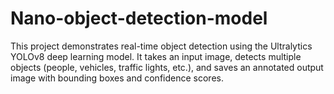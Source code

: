 # Nano-object-detection-model
This project demonstrates real-time object detection using the Ultralytics YOLOv8  deep learning model. It takes an input image, detects multiple objects (people, vehicles, traffic lights, etc.), and saves an annotated output image with bounding boxes and confidence scores.
